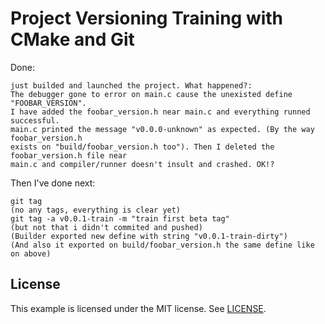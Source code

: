 Project Versioning Training with CMake and Git
==============================================

Done:
```
just builded and launched the project. What happened?:
The debugger gone to error on main.c cause the unexisted define "FOOBAR_VERSION".
I have added the foobar_version.h near main.c and everything runned successful.
main.c printed the message "v0.0.0-unknown" as expected. (By the way foobar_version.h
exists on "build/foobar_version.h too"). Then I deleted the foobar_version.h file near
main.c and compiler/runner doesn't insult and crashed. OK!?

```
Then I've done next:
```
git tag
(no any tags, everything is clear yet)
git tag -a v0.0.1-train -m "train first beta tag"
(but not that i didn't commited and pushed)
(Builder exported new define with string "v0.0.1-train-dirty")
(And also it exported on build/foobar_version.h the same define like on above)
```



## License

This example is licensed under the MIT license. See [LICENSE](LICENSE).
